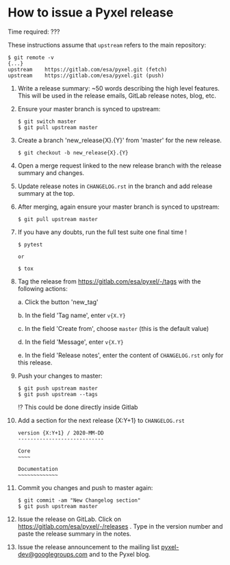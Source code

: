 # How to issue a Pyxel release

Time required: ???

These instructions assume that `upstream` refers to the main repository:

```fish
$ git remote -v
{...}
upstream	https://gitlab.com/esa/pyxel.git (fetch)
upstream	https://gitlab.com/esa/pyxel.git (push)
```

1. Write a release summary: ~50 words describing the high level features. This will be used in the release emails, GitLab release notes, blog, etc.

1. Ensure your master branch is synced to upstream:

   ```fish
   $ git switch master
   $ git pull upstream master
   ```

1. Create a branch 'new_release{X}.{Y}' from 'master' for the new release.

   ```fish
   $ git checkout -b new_release{X}.{Y}
   ```

1. Open a merge request linked to the new release branch with the release summary and changes.

1. Update release notes in `CHANGELOG.rst` in the branch and add release summary at the top.

1. After merging, again ensure your master branch is synced to upstream:

   ```fish
   $ git pull upstream master
   ```

1. If you have any doubts, run the full test suite one final time !

   ```fish
   $ pytest

   or

   $ tox
   ```

1. Tag the release from https://gitlab.com/esa/pyxel/-/tags with the following actions:

   a. Click the button 'new_tag'

   b. In the field 'Tag name', enter `v{X.Y}`

   c. In the field 'Create from', choose `master` (this is the default value)

   d. In the field 'Message', enter `v{X.Y}`

   e. In the field 'Release notes', enter the content of `CHANGELOG.rst` only for this release.

1. Push your changes to master:
   ```fish
   $ git push upstream master
   $ git push upstream --tags
   ```
   :interrobang: This could be done directly inside Gitlab

1. Add a section for the next release {X:Y+1} to `CHANGELOG.rst`

    ```fish
    version {X:Y+1} / 2020-MM-DD
    ----------------------------

    Core
    ~~~~

    Documentation
    ~~~~~~~~~~~~~
    ```

1. Commit you changes and push to master again:
    ```fish
    $ git commit -am "New Changelog section"
    $ git push upstream master
    ```

1. Issue the release on GitLab.
   Click on https://gitlab.com/esa/pyxel/-/releases . Type in the version number and paste the release summary in the notes.

1. Issue the release announcement to the mailing list pyxel-dev@googlegroups.com and to the Pyxel blog.

